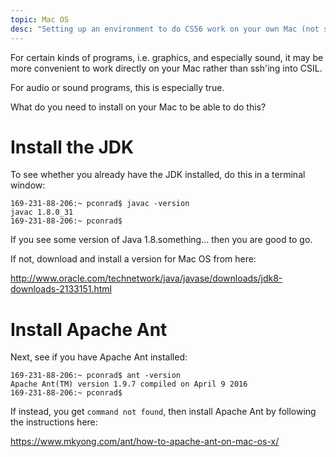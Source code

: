 ```yaml
---
topic: Mac OS
desc: "Setting up an environment to do CS56 work on your own Mac (not ssh'ing into CSIL)"
---
```


For certain kinds of programs, i.e. graphics, and especially sound, 
it may be more convenient to work directly on your Mac rather than 
ssh'ing into CSIL.

For audio or sound programs, this is especially true.

What do you need to install on your Mac to be able to do this?

# Install the JDK

To see whether you already have the JDK installed, do this in a terminal window:

```
169-231-88-206:~ pconrad$ javac -version
javac 1.8.0_31
169-231-88-206:~ pconrad$ 
```
If you see some version of Java 1.8.something... then you are good to go.

If not, download and install a version for Mac OS from here:

<http://www.oracle.com/technetwork/java/javase/downloads/jdk8-downloads-2133151.html>

# Install Apache Ant

Next, see if you have Apache Ant installed:

```
169-231-88-206:~ pconrad$ ant -version
Apache Ant(TM) version 1.9.7 compiled on April 9 2016
169-231-88-206:~ pconrad$
```

If instead, you get `command not found`, then install Apache Ant by following the instructions here:

<https://www.mkyong.com/ant/how-to-apache-ant-on-mac-os-x/>
